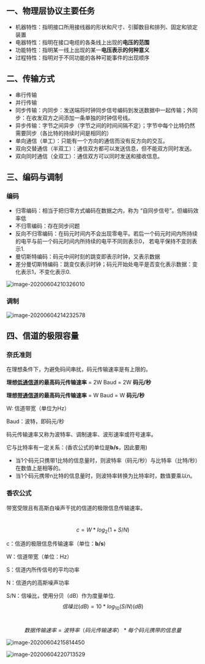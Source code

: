 ## 一、物理层协议主要任务

- 机器特性：指明接口所用接线器的形状和尺寸、引脚数目和排列、固定和锁定装置
- 电器特性：指明在接口电缆的各条线上出现的**电压的范围**
- 功能特性：指明某一线上出现的某一**电压表示的何种意义**
- 过程特性：指明对于不同功能的各种可能事件的出现顺序

## 二、传输方式

- 串行传输
- 并行传输
- 同步传输：内同步：发送端将时钟同步信号编码到发送数据中一起传输；外同步：在收发双方之间添加一条单独的时钟信号线。
- 异步传输：字节之间异步（字节之间的时间间隔不定）；字节中每个比特仍然需要同步（各比特的持续时间是相同的）
- 单向通信（单工）：只能有一个方向的通信而没有反方向的交互。
- 双向交替通信（半双工）：通信双方都可以发送信息，但不能双方同时发送。
- 双向同时通信（全双工）：通信双方可以同时发送和接收信息。

## 三、编码与调制

### 编码

- 归零编码：相当于把归零方式编码在数据之内，称为	“自同步信号”。但编码效率低
- 不归零编码：存在同步问题
- 反向不归零编码：在码元时间内不会出现零电平。若后一个码元时间内所持续的电平与前一个码元时间内所持续的电平不同则表示0， 若电平保持不变则表示1.
- 曼切斯特编码：码元中间时刻的跳变即表示时钟，又表示数据
- 差分曼切斯特编码：跳变仅表示时钟；码元开始处电平是否变化表示数据：变化表示1，不变化表示0.

![image-20200604210326010](物理层基本概念.assets/image-20200604210326010.png)

### 调制

![image-20200604214232578](物理层基本概念.assets/image-20200604214232578.png)

## 四、信道的极限容量

### 奈氏准则

在理想条件下，为避免码间串扰，码元传输速率是有上限的。

**理想<u>低通信道</u>的最高码元传输速率** = 2W Baud = 2W **码元/秒**

**理想<u>带通信道</u>的最高码元传输速率** = W Baud = W **码元/秒**

W: 信道带宽（单位为Hz）

Baud：波特，即码元/秒

码元传输速率又称为波特率、调制速率、波形速率或符号速率。

它与比特率有一定关系：(香农公式的单位是**b/s**，因此要用)

- 当1个码元只携带1比特的信息量时，则波特率（码元/秒）与比特率（比特/秒）在数值上是相等的。
- 当1个码元携带n比特的信息量时，则波特率转换为比特率时，数值要乘以n。

### 香农公式

带宽受限且有高斯白噪声干扰的信道的极限信息传输速率。

​						$$c = W * log_2 (1 + S/N)$$

c：信道的极限信息传输速率（单位：**b/s**)

W：信道带宽（单位：Hz）

S：信道内所传信号的平均功率

N：信道内的高斯噪声功率

S/N：信噪比，使用分贝（dB）作为度量单位. $$信噪比(dB)= 10 * log_{10}(S/N) (dB)$$

​						$$数据传输速率 = 波特率（码元传输速率） * 每个码元携带的信息量$$

![image-20200604215814450](物理层基本概念.assets/image-20200604215814450.png)

![image-20200604220713529](物理层基本概念.assets/image-20200604220713529.png)

